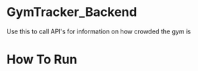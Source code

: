 # GymTracker_Backend
Use this to call API's for information on how crowded the gym is

# How To Run
